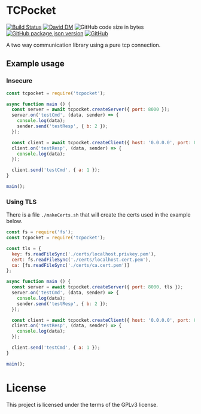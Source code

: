 # TCPocket
[![Build Status](https://travis-ci.org/markwylde/tcpocket.svg?branch=master)](https://travis-ci.org/markwylde/tcpocket)
[![David DM](https://david-dm.org/markwylde/tcpocket.svg)](https://david-dm.org/markwylde/tcpocket)
![GitHub code size in bytes](https://img.shields.io/github/languages/code-size/markwylde/tcpocket)
[![GitHub package.json version](https://img.shields.io/github/package-json/v/markwylde/tcpocket)](https://github.com/markwylde/tcpocket/blob/master/package.json)
[![GitHub](https://img.shields.io/github/license/markwylde/tcpocket)](https://github.com/markwylde/tcpocket/blob/master/LICENSE)

A two way communication library using a pure tcp connection.

## Example usage
### Insecure
```javascript
const tcpocket = require('tcpocket');

async function main () {
  const server = await tcpocket.createServer({ port: 8000 });
  server.on('testCmd', (data, sender) => {
    console.log(data);
    sender.send('testResp', { b: 2 });
  });

  const client = await tcpocket.createClient({ host: '0.0.0.0', port: 8000 });
  client.on('testResp', (data, sender) => {
    console.log(data);
  });

  client.send('testCmd', { a: 1 });
}

main();
```

### Using TLS
There is a file `./makeCerts.sh` that will create the certs used in the example below.

```javascript
const fs = require('fs');
const tcpocket = require('tcpocket');

const tls = {
  key: fs.readFileSync('./certs/localhost.privkey.pem'),
  cert: fs.readFileSync('./certs/localhost.cert.pem'),
  ca: [fs.readFileSync('./certs/ca.cert.pem')]
};

async function main () {
  const server = await tcpocket.createServer({ port: 8000, tls });
  server.on('testCmd', (data, sender) => {
    console.log(data);
    sender.send('testResp', { b: 2 });
  });

  const client = await tcpocket.createClient({ host: '0.0.0.0', port: 8000, tls });
  client.on('testResp', (data, sender) => {
    console.log(data);
  });

  client.send('testCmd', { a: 1 });
}

main();
```

# License
This project is licensed under the terms of the GPLv3 license.
